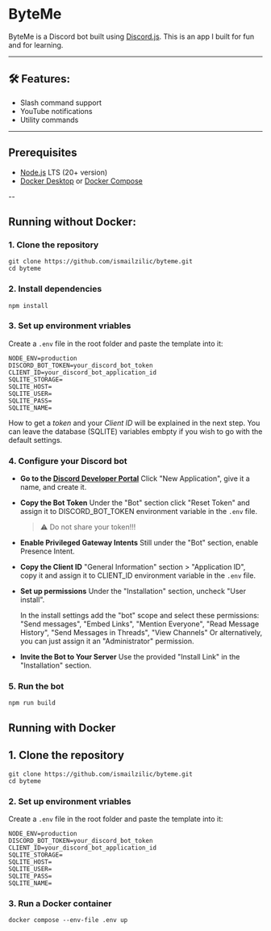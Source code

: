 # ByteMe

ByteMe is a Discord bot built using [Discord.js](https://discord.js.org/). This is an app I built for fun and for learning.

---

## 🛠️ Features:

- Slash command support
- YouTube notifications
- Utility commands

---

## Prerequisites

- [Node.js](https://nodejs.org/en/download) LTS (20+ version)
- [Docker Desktop](https://www.docker.com/) or [Docker Compose](https://docs.docker.com/compose/install/)

--

## Running without Docker:

### 1. Clone the repository

```
git clone https://github.com/ismailzilic/byteme.git
cd byteme
```

### 2. Install dependencies

```
npm install
```

### 3. Set up environment vriables

Create a `.env` file in the root folder and paste the template into it:

```
NODE_ENV=production
DISCORD_BOT_TOKEN=your_discord_bot_token
CLIENT_ID=your_discord_bot_application_id
SQLITE_STORAGE=
SQLITE_HOST=
SQLITE_USER=
SQLITE_PASS=
SQLITE_NAME=
```

How to get a _token_ and your _Client ID_ will be explained in the next step.
You can leave the database (SQLITE) variables embpty if you wish to go with the default settings.

### 4. Configure your Discord bot

- **Go to the [Discord Developer Portal](https://discord.com/developers/applications)**
  Click "New Application", give it a name, and create it.

- **Copy the Bot Token**
  Under the "Bot" section click "Reset Token" and assign it to DISCORD_BOT_TOKEN environment variable in the `.env` file.

  > ⚠️ Do not share your token!!!

- **Enable Privileged Gateway Intents**
  Still under the "Bot" section, enable Presence Intent.

- **Copy the Client ID**
  "General Information" section > "Application ID", copy it and assign it to CLIENT_ID environment variable in the `.env` file.

- **Set up permissions**
  Under the "Installation" section, uncheck "User install".

  In the install settings add the "bot" scope and select these permissions:
  "Send messages", "Embed Links", "Mention Everyone", "Read Message History", "Send Messages in Threads", "View Channels"
  Or alternatively, you can just assign it an "Administrator" permission.

- **Invite the Bot to Your Server**
  Use the provided "Install Link" in the "Installation" section.

### 5. Run the bot

`npm run build`

## Running with Docker

## 1. Clone the repository

```
git clone https://github.com/ismailzilic/byteme.git
cd byteme
```

### 2. Set up environment vriables

Create a `.env` file in the root folder and paste the template into it:

```
NODE_ENV=production
DISCORD_BOT_TOKEN=your_discord_bot_token
CLIENT_ID=your_discord_bot_application_id
SQLITE_STORAGE=
SQLITE_HOST=
SQLITE_USER=
SQLITE_PASS=
SQLITE_NAME=
```

### 3. Run a Docker container

`docker compose --env-file .env up`
